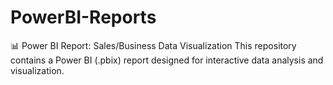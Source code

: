 # PowerBI-Reports
📊 Power BI Report: Sales/Business Data Visualization   This repository contains a Power BI (.pbix) report designed for interactive data analysis and visualization.
